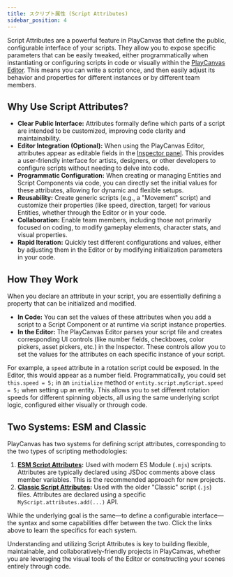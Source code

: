 ```yaml
---
title: スクリプト属性 (Script Attributes)
sidebar_position: 4
---
```


Script Attributes are a powerful feature in PlayCanvas that define the public, configurable interface of your scripts. They allow you to expose specific parameters that can be easily tweaked, either programmatically when instantiating or configuring scripts in code or visually within the [PlayCanvas Editor](/user-manual/editor/). This means you can write a script once, and then easily adjust its behavior and properties for different instances or by different team members.

## Why Use Script Attributes?

* **Clear Public Interface:** Attributes formally define which parts of a script are intended to be customized, improving code clarity and maintainability.
* **Editor Integration (Optional):** When using the PlayCanvas Editor, attributes appear as editable fields in the [Inspector panel](/user-manual/editor/interface/inspector/). This provides a user-friendly interface for artists, designers, or other developers to configure scripts without needing to delve into code.
* **Programmatic Configuration:** When creating or managing Entities and Script Components via code, you can directly set the initial values for these attributes, allowing for dynamic and flexible setups.
* **Reusability:** Create generic scripts (e.g., a "Movement" script) and customize their properties (like speed, direction, target) for various Entities, whether through the Editor or in your code.
* **Collaboration:** Enable team members, including those not primarily focused on coding, to modify gameplay elements, character stats, and visual properties.
* **Rapid Iteration:** Quickly test different configurations and values, either by adjusting them in the Editor or by modifying initialization parameters in your code.

## How They Work

When you declare an attribute in your script, you are essentially defining a property that can be initialized and modified.

* **In Code:** You can set the values of these attributes when you add a script to a Script Component or at runtime via script instance properties.
* **In the Editor:** The PlayCanvas Editor parses your script file and creates corresponding UI controls (like number fields, checkboxes, color pickers, asset pickers, etc.) in the Inspector. These controls allow you to set the values for the attributes on each specific instance of your script.

For example, a `speed` attribute in a rotation script could be exposed. In the Editor, this would appear as a number field. Programmatically, you could set `this.speed = 5;` in an `initialize` method or `entity.script.myScript.speed = 5;` when setting up an entity. This allows you to set different rotation speeds for different spinning objects, all using the same underlying script logic, configured either visually or through code.

## Two Systems: ESM and Classic

PlayCanvas has two systems for defining script attributes, corresponding to the two types of scripting methodologies:

1. **[ESM Script Attributes](./esm.md):** Used with modern ES Module (`.mjs`) scripts. Attributes are typically declared using JSDoc comments above class member variables. This is the recommended approach for new projects.
2. **[Classic Script Attributes](./classic.md):** Used with the older "Classic" script (`.js`) files. Attributes are declared using a specific `MyScript.attributes.add(...)` API.

While the underlying goal is the same—to define a configurable interface—the syntax and some capabilities differ between the two. Click the links above to learn the specifics for each system.

Understanding and utilizing Script Attributes is key to building flexible, maintainable, and collaboratively-friendly projects in PlayCanvas, whether you are leveraging the visual tools of the Editor or constructing your scenes entirely through code.
